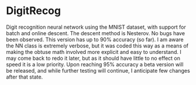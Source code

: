 # DigitRecog
Digit recognition neural network using the MNIST dataset, with support for batch and online descent.
The descent method is Nesterov.
No bugs have been observed.
This version has up to 90% accuracy (so far).
I am aware the NN class is extremely verbose, but it was coded this way as a means of making the obtuse math involved more explicit and easy to understand. I may come back to redo it later, but as it should have little to no effect on speed it is a low priority. 
Upon reaching 95% accuracy a beta version will be released, and while further testing will continue, I anticipate few changes after that state.
